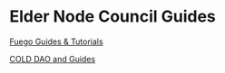 # Elder Node Council Guides

[Fuego Guides &amp; Tutorials](https://github.com/FandomGold/Guides/wiki)

[COLD DAO and Guides](https://github.com/FandomGold/COLD-DAO/wiki)

